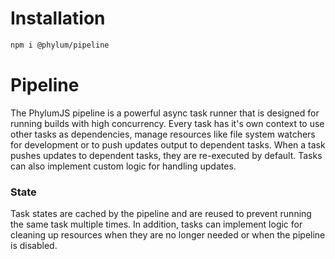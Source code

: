 # Installation
```bash
npm i @phylum/pipeline
```

# Pipeline
The PhylumJS pipeline is a powerful async task runner that is designed for running builds with high concurrency. Every task has it's own context to use other tasks as dependencies, manage resources like file system watchers for development or to push updates output to dependent tasks. When a task pushes updates to dependent tasks, they are re-executed by default. Tasks can also implement custom logic for handling updates.

### State
Task states are cached by the pipeline and are reused to prevent running the same task multiple times. In addition, tasks can implement logic for cleaning up resources when they are no longer needed or when the pipeline is disabled.
